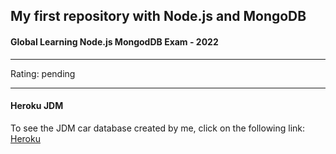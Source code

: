 <h2>My first repository with Node.js and MongoDB</h2>

<h4 align="justify">Global Learning Node.js MongodDB Exam - 2022</h4>

---
Rating: pending

---
<h4 align="justify">Heroku JDM</h4>

To see the JDM car database created by me, click on the following link: [Heroku](https://tobias-people-test.herokuapp.com/api/cars)
